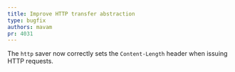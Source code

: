 ```yaml
---
title: Improve HTTP transfer abstraction
type: bugfix
authors: mavam
pr: 4031
---
```


The `http` saver now correctly sets the `Content-Length` header when issuing
HTTP requests.
